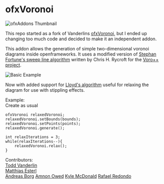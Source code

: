 # ofxVoronoi

![ofxAddons Thumbnail](https://raw.githubusercontent.com/madc/ofxVoronoi/master/ofxaddons_thumbnail.png)

This repo started as a fork of Vanderlins [ofxVoronoi](https://github.com/vanderlin/ofxVoronoi), but I ended up changing too much code and decided to make it an independent addon.

This addon allows the generation of simple two-dimensional voronoi diagrams inside openframeworks. It uses a modified version of [Stephan Fortune's sweep line algorithm](http://ect.bell-labs.com/who/sjf/) written by Chris H. Rycroft for the [Voro++ project](http://math.lbl.gov/voro++/).

![Basic Example](https://github.com/madc/ofxVoronoi/raw/master/ofxVoronoi_Screenshot.png)

Now with added support for [Lloyd's algorithm](https://en.wikipedia.org/wiki/Lloyd%27s_algorithm) useful for relaxing the diagram for use with stippling effects.

Example:  
Create as usual

```
ofxVoronoi relaxedVoronoi;
relaxedVoronoi.setBounds(bounds);
relaxedVoronoi.setPoints(points);
relaxedVoronoi.generate();

int relaxIterations = 3;
while(relaxIterations--){
	relaxedVoronoi.relax();
}
```

Contributors:  
[Todd Vanderlin](https://github.com/vanderlin)  
[Matthias Esterl](https://github.com/madc)  
[Andreas Borg](https://github.com/borg) 
[Amnon Owed](https://github.com/AmnonOwed)
[Kyle McDonald](https://github.com/kylemcdonald)
[Rafael Redondo](https://github.com/valillon)
